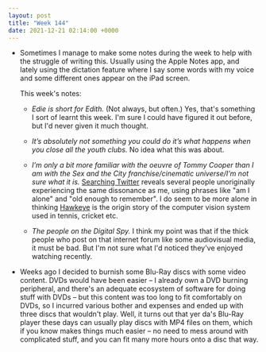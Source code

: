 ```yaml
---
layout: post
title: "Week 144"
date: 2021-12-21 02:14:00 +0000
---
```


- Sometimes I manage to make some notes during the week to help with the struggle of writing this.
  Usually using the Apple Notes app, and lately using the dictation feature where I say some words with my voice and some different ones appear on the iPad screen.

  This week's notes:

  - _Edie is short for Edith._ (Not always, but often.) Yes, that's something I sort of learnt this week. I'm sure I could have figured it out before, but I'd never given it much thought.

  - _It’s absolutely not something you could do it’s what happens when you close all the youth clubs._ No idea what this was about.

  - _I’m only a bit more familiar with the oeuvre of Tommy Cooper than I am with the <cite>Sex and the City</cite> franchise/cinematic universe/I’m not sure what it is._ [Searching Twitter](https://twitter.com/search?q=%22and%20just%20like%20that%22%20%22tommy%20cooper%22&f=live) reveals several people unoriginally experiencing the same dissonance as me, using phrases like "am I alone" and "old enough to remember". I do seem to be more alone in thinking [Hawkeye](https://twitter.com/qqzm/status/1471062998974451714) is the origin story of the computer vision system used in tennis, cricket etc.

  - _The people on the Digital Spy._ I think my point was that if the thick people who post on that internet forum like some audiovisual media, it must be bad. But I'm not sure what I'd noticed they've enjoyed watching recently.

- Weeks ago I decided to burnish some Blu-Ray discs with some video content. DVDs would have been easier – I already own a DVD burning peripheral, and there's an adequate ecosystem of software for doing stuff with DVDs – but this content was too long to fit comfortably on DVDs, so I incurred various bother and expenses and ended up with three discs that wouldn't play. Well, it turns out that yer da's Blu-Ray player these days can usually play discs with MP4 files on them, which if you know makes things much easier – no need to mess around with complicated stuff, and you can fit many more hours onto a disc that way.
